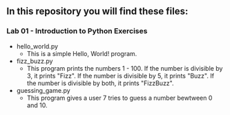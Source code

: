 ## In this repository you will find these files: ##
### Lab 01 - Introduction to Python Exercises ###
- hello_world.py
  - This is a simple Hello, World! program.
- fizz_buzz.py
  - This program prints the numbers 1 - 100. If the number is divisible by 3,
  it prints "Fizz". If the number is divisible by 5, it prints "Buzz". If the
  number is divisible by both, it prints "FizzBuzz".
- guessing_game.py
  - This program gives a user 7 tries to guess a number bewtween 0 and 10.
